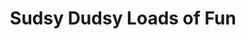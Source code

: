 ---
title: "Sudsy Dudsy Loads of Fun"
url: /wood-river/sudsy-dudsy-loads-of-fun/
shop: Wäscherei
---